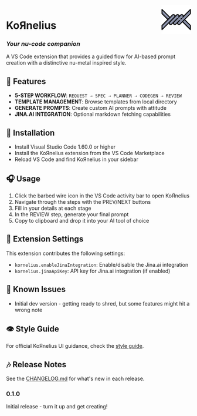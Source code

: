 <img src="media/barbed-wire-color.svg" width="80" height="80" align="right" alt="KoЯnelius barbed wire logo" />

# KoЯnelius

### *Your nu-code companion*

A VS Code extension that provides a guided flow for AI-based prompt creation with a distinctive nu-metal inspired style.

## 🎸 Features

- **5-STEP WORKFLOW**: `REQUEST → SPEC → PLANNER → CODEGEN → REVIEW`
- **TEMPLATE MANAGEMENT**: Browse templates from local directory
- **GENERATE PROMPTS**: Create custom AI prompts with attitude
- **JINA.AI INTEGRATION**: Optional markdown fetching capabilities

## 🤘 Installation

- Install Visual Studio Code 1.60.0 or higher
- Install the KoЯnelius extension from the VS Code Marketplace
- Reload VS Code and find KoЯnelius in your sidebar

## 🎧 Usage

1. Click the barbed wire icon in the VS Code activity bar to open KoЯnelius
2. Navigate through the steps with the PREV/NEXT buttons
3. Fill in your details at each stage
4. In the REVIEW step, generate your final prompt
5. Copy to clipboard and drop it into your AI tool of choice

## 🎤 Extension Settings

This extension contributes the following settings:

- `kornelius.enableJinaIntegration`: Enable/disable the Jina.ai integration
- `kornelius.jinaApiKey`: API key for Jina.ai integration (if enabled)

## 🥁 Known Issues

- Initial dev version - getting ready to shred, but some features might hit a wrong note

## 👁️ Style Guide

For official KoЯnelius UI guidance, check the [style guide](docs/styleguide.md).

## 🎶 Release Notes

See the [CHANGELOG.md](CHANGELOG.md) for what's new in each release.

### 0.1.0

Initial release - turn it up and get creating!
